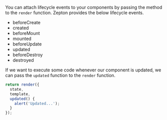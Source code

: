 You can attach lifecycle events to your components by passing the method to the `render` function.
Zepton provides the below lifecycle events.

- beforeCreate
- created
- beforeMount
- mounted
- beforeUpdate
- updated
- beforeDestroy
- destroyed 

If we want to execute some code whenever our component is updated, we can pass the `updated` function
to the `render` function.

```javascript
return render({
  state,
  template,
  updated() {
    alert('Updated...');
  }
});
```

